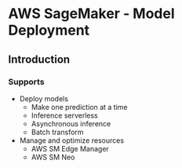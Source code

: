# AWS SageMaker - Model Deployment

## Introduction
### Supports
- Deploy models
    - Make one prediction at a time
    - Inference serverless
    - Asynchronous inference
    - Batch transform
- Manage and optimize resources
    - AWS SM Edge Manager
    - AWS SM Neo
